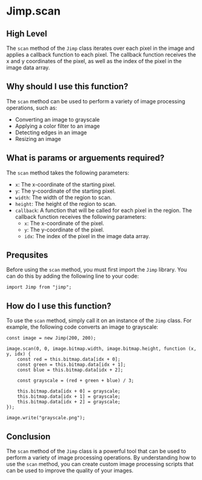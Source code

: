 
  
   # **Jimp.scan**

## High Level

The `scan` method of the `Jimp` class iterates over each pixel in the image and applies a callback function to each pixel. The callback function receives the x and y coordinates of the pixel, as well as the index of the pixel in the image data array.

## Why should I use this function?

The `scan` method can be used to perform a variety of image processing operations, such as:

* Converting an image to grayscale
* Applying a color filter to an image
* Detecting edges in an image
* Resizing an image

## What is params or arguements required?

The `scan` method takes the following parameters:

* `x`: The x-coordinate of the starting pixel.
* `y`: The y-coordinate of the starting pixel.
* `width`: The width of the region to scan.
* `height`: The height of the region to scan.
* `callback`: A function that will be called for each pixel in the region. The callback function receives the following parameters:
    * `x`: The x-coordinate of the pixel.
    * `y`: The y-coordinate of the pixel.
    * `idx`: The index of the pixel in the image data array.

## Prequsites

Before using the `scan` method, you must first import the `Jimp` library. You can do this by adding the following line to your code:

```
import Jimp from "jimp";
```

## How do I use this function?

To use the `scan` method, simply call it on an instance of the `Jimp` class. For example, the following code converts an image to grayscale:

```
const image = new Jimp(200, 200);

image.scan(0, 0, image.bitmap.width, image.bitmap.height, function (x, y, idx) {
    const red = this.bitmap.data[idx + 0];
    const green = this.bitmap.data[idx + 1];
    const blue = this.bitmap.data[idx + 2];

    const grayscale = (red + green + blue) / 3;

    this.bitmap.data[idx + 0] = grayscale;
    this.bitmap.data[idx + 1] = grayscale;
    this.bitmap.data[idx + 2] = grayscale;
});

image.write("grayscale.png");
```

## Conclusion

The `scan` method of the `Jimp` class is a powerful tool that can be used to perform a variety of image processing operations. By understanding how to use the `scan` method, you can create custom image processing scripts that can be used to improve the quality of your images.
  
  